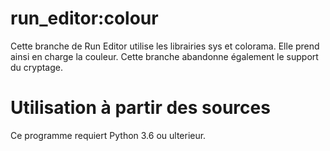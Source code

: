 # run_editor:colour
Cette branche de Run Editor utilise les librairies sys et colorama. Elle prend ainsi en charge la couleur.
Cette branche abandonne également le support du cryptage.

# Utilisation à partir des sources
Ce programme requiert Python 3.6 ou ulterieur.
